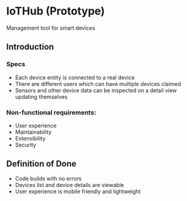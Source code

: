 # IoTHub (Prototype)
Management tool for smart devices

## Introduction

### Specs
* Each device entity is connected to a real device
* There are different users which can have multiple devices claimed
* Sensors and other device data can be inspected on a detail view updating themselves

### Non-functional requirements:
* User experience
* Maintainability
* Extensibility
* Security

## Definition of Done

* Code builds with no errors
* Devices list and device details are viewable
* User experience is mobile friendly and lightweight